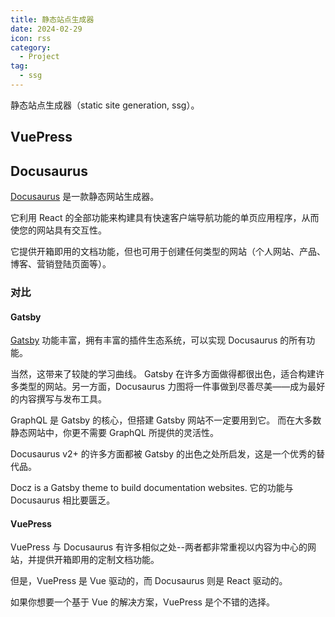 ```yaml
---
title: 静态站点生成器
date: 2024-02-29
icon: rss
category:
  - Project
tag:
  - ssg
---
```


静态站点生成器（static site generation, ssg）。

## VuePress

## Docusaurus

[Docusaurus](https://docusaurus.io/) 是一款静态网站生成器。

它利用 React 的全部功能来构建具有快速客户端导航功能的单页应用程序，从而使您的网站具有交互性。

它提供开箱即用的文档功能，但也可用于创建任何类型的网站（个人网站、产品、博客、营销登陆页面等）。

### 对比

#### Gatsby​

[Gatsby](https://www.gatsbyjs.com/) 功能丰富，拥有丰富的插件生态系统，可以实现 Docusaurus 的所有功能。

当然，这带来了较陡的学习曲线。 Gatsby 在许多方面做得都很出色，适合构建许多类型的网站。另一方面，Docusaurus 力图将一件事做到尽善尽美——成为最好的内容撰写与发布工具。

GraphQL 是 Gatsby 的核心，但搭建 Gatsby 网站不一定要用到它。 而在大多数静态网站中，你更不需要 GraphQL 所提供的灵活性。

Docusaurus v2+ 的许多方面都被 Gatsby 的出色之处所启发，这是一个优秀的替代品。

Docz is a Gatsby theme to build documentation websites. 它的功能与 Docusaurus 相比要匮乏。

#### VuePress

VuePress 与 Docusaurus 有许多相似之处--两者都非常重视以内容为中心的网站，并提供开箱即用的定制文档功能。

但是，VuePress 是 Vue 驱动的，而 Docusaurus 则是 React 驱动的。 

如果你想要一个基于 Vue 的解决方案，VuePress 是个不错的选择。
